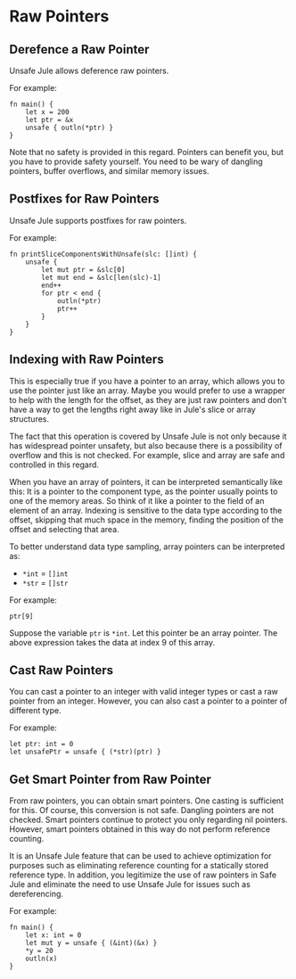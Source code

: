 # Raw Pointers

## Derefence a Raw Pointer
Unsafe Jule allows deference raw pointers.

For example:
```jule
fn main() {
    let x = 200
    let ptr = &x
    unsafe { outln(*ptr) }
}
```
Note that no safety is provided in this regard. Pointers can benefit you, but you have to provide safety yourself. You need to be wary of dangling pointers, buffer overflows, and similar memory issues.

## Postfixes for Raw Pointers
Unsafe Jule supports postfixes for raw pointers.

For example:
```jule
fn printSliceComponentsWithUnsafe(slc: []int) {
    unsafe {
        let mut ptr = &slc[0]
        let mut end = &slc[len(slc)-1]
        end++
        for ptr < end {
            outln(*ptr)
            ptr++
        }
    }
}
```

## Indexing with Raw Pointers
This is especially true if you have a pointer to an array, which allows you to use the pointer just like an array. Maybe you would prefer to use a wrapper to help with the length for the offset, as they are just raw pointers and don't have a way to get the lengths right away like in Jule's slice or array structures.

The fact that this operation is covered by Unsafe Jule is not only because it has widespread pointer unsafety, but also because there is a possibility of overflow and this is not checked. For example, slice and array are safe and controlled in this regard.

When you have an array of pointers, it can be interpreted semantically like this: It is a pointer to the component type, as the pointer usually points to one of the memory areas. So think of it like a pointer to the field of an element of an array. Indexing is sensitive to the data type according to the offset, skipping that much space in the memory, finding the position of the offset and selecting that area. 

To better understand data type sampling, array pointers can be interpreted as:
- `*int` = `[]int`
-  `*str` = `[]str`

For example:
```jule
ptr[9]
```
Suppose the variable `ptr` is `*int`. Let this pointer be an array pointer. The above expression takes the data at index 9 of this array.

## Cast Raw Pointers
You can cast a pointer to an integer with valid integer types or cast a raw pointer from an integer. However, you can also cast a pointer to a pointer of different type.

For example:
```jule
let ptr: int = 0
let unsafePtr = unsafe { (*str)(ptr) }
```

## Get Smart Pointer from Raw Pointer

From raw pointers, you can obtain smart pointers. One casting is sufficient for this. Of course, this conversion is not safe. Dangling pointers are not checked. Smart pointers continue to protect you only regarding nil pointers. However, smart pointers obtained in this way do not perform reference counting.

It is an Unsafe Jule feature that can be used to achieve optimization for purposes such as eliminating reference counting for a statically stored reference type. In addition, you legitimize the use of raw pointers in Safe Jule and eliminate the need to use Unsafe Jule for issues such as dereferencing.

For example:
```jule
fn main() {
    let x: int = 0
    let mut y = unsafe { (&int)(&x) }
    *y = 20
    outln(x)
}
```